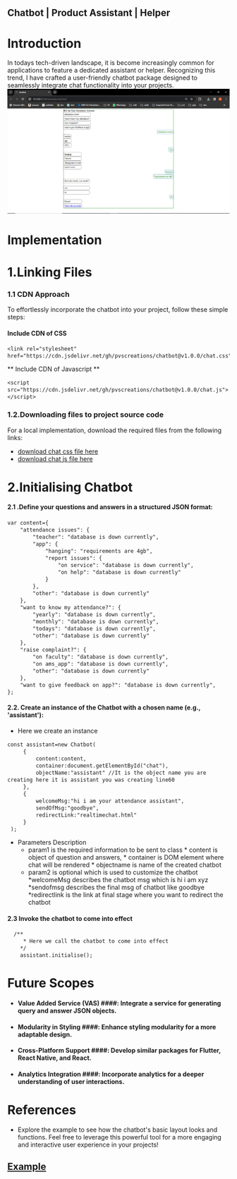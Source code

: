 ## Chatbot | Product Assistant | Helper
#  Introduction
In todays tech-driven landscape, it is become increasingly common for applications to feature a dedicated assistant or helper. Recognizing this trend, I have crafted a user-friendly chatbot package designed to seamlessly integrate chat functionality into your projects.
<img src="./.assets/chat.png">
# Implementation
# 1.Linking Files
### 1.1 CDN Approach
To effortlessly incorporate the chatbot into your project, follow these simple steps:
#### Include CDN of  CSS ####
```
<link rel="stylesheet" href="https://cdn.jsdelivr.net/gh/pvscreations/chatbot@v1.0.0/chat.css">

```
** Include CDN of Javascript **
```
<script src="https://cdn.jsdelivr.net/gh/pvscreations/chatbot@v1.0.0/chat.js"></script>
```
### 1.2.Downloading files to project source code
For a local implementation, download the required files from the following links:
* <a href="https://github.com/pvscreations/chatbot/releases/download/v1.0.1/chat.css">download chat css file here</a>
* <a href="https://github.com/pvscreations/chatbot/releases/download/v1.0.1/chat.js"> download chat js file here</a>
# 2.Initialising Chatbot
#### 2.1 .Define your questions and answers in a structured JSON format: ####
```
var content={
    "attendance issues": {
        "teacher": "database is down currently",
        "app": {
            "hanging": "requirements are 4gb",
            "report issues": {
                "on service": "database is down currently",
                "on help": "database is down currently"
            }
        },
        "other": "database is down currently"
    },
    "want to know my attendance?": {
        "yearly": "database is down currently",
        "monthly": "database is down currently",
        "todays": "database is down currently",
        "other": "database is down currently"
    },
    "raise complaint?": {
        "on faculty": "database is down currently",
        "on ams_app": "database is down currently",
        "other": "database is down currently"
    },
    "want to give feedback on app?": "database is down currently",
};
```
#### 2.2. Create an instance of the Chatbot with a chosen name (e.g., 'assistant'): ####
   * Here we create an instance
   ```
const assistant=new Chatbot(
        {
            content:content,
            container:document.getElementById("chat"),
            objectName:"assistant" //It is the object name you are creating here it is assistant you was creating line60
        },
        {
            welcomeMsg:"hi i am your attendance assistant",
            sendOfMsg:"goodbye",
            redirectLink:"realtimechat.html"
        }
    );
```
* Parameters Description
     * param1 is the required information to be sent to class
            * content is object of question and answers,
            * container is DOM element where chat will be rendered
            * objectname is name of the created chatbot
     * param2 is optional which is used to customize the chatbot
            *welcomeMsg describes the chatbot msg which is hi i am xyz
            *sendofmsg describes the final msg of chatbot like goodbye
            *redirectlink is the link at final stage where you want to redirect the chatbot

#### 2.3  Invoke the chatbot to come into effect ####

```
  /**
     * Here we call the chatbot to come into effect
    */
    assistant.initialise();
```
# Future Scopes
* #### Value Added Service (VAS) ####: Integrate a service for generating query and answer JSON objects.
* #### Modularity in Styling ####: Enhance styling modularity for a more adaptable design.
* #### Cross-Platform Support ####: Develop similar packages for Flutter, React Native, and React.
* #### Analytics Integration ####: Incorporate analytics for a deeper understanding of user interactions.

# References
* Explore the example to see how the chatbot's basic layout looks and functions. Feel free to leverage this powerful tool for a more engaging and interactive user experience in your projects!
## <a href="https://pvscreations.github.io/chatbot/example/chat.html">Example</a>

